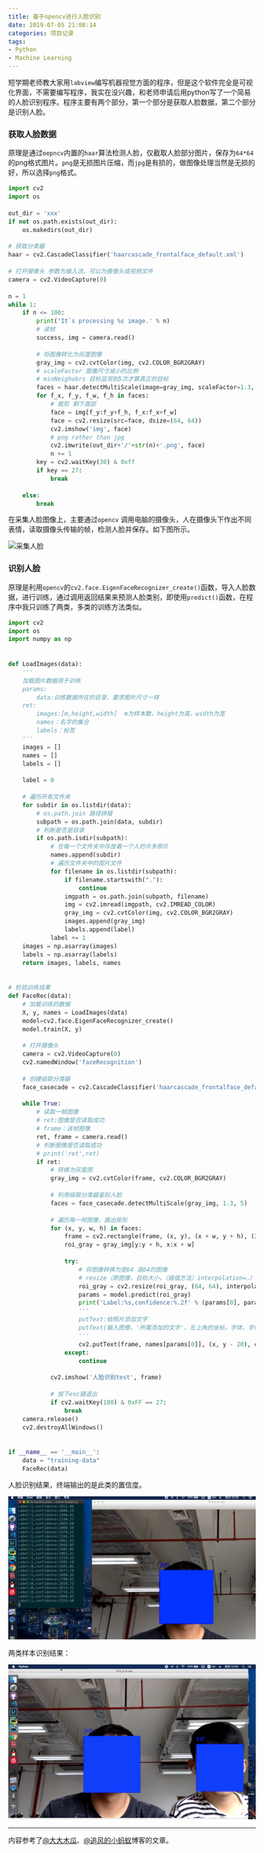 ```yaml
---
title: 基于opencv进行人脸识别
date: 2019-07-05 21:08:14
categories: 项目记录
tags: 
- Python
- Machine Learning
---
```


短学期老师教大家用`labview`编写机器视觉方面的程序，但是这个软件完全是可视化界面，不需要编写程序，我实在没兴趣，和老师申请后用python写了一个简易的人脸识别程序。程序主要有两个部分，第一个部分是获取人脸数据，第二个部分是识别人脸。

### 获取人脸数据

原理是通过`oepncv`内置的`haar`算法检测人脸，仅截取人脸部分图片，保存为`64*64`的png格式图片。`png`是无损图片压缩，而`jpg`是有损的，做图像处理当然是无损的好，所以选择`png`格式。

```python
import cv2
import os

out_dir = 'xxx'
if not os.path.exists(out_dir):
    os.makedirs(out_dir)

# 获取分类器
haar = cv2.CascadeClassifier('haarcascade_frontalface_default.xml')

# 打开摄像头 参数为输入流，可以为摄像头或视频文件
camera = cv2.VideoCapture(0)

n = 1
while 1:
    if n <= 100:
        print('It`s processing %s image.' % n)
        # 读帧
        success, img = camera.read()

        # 将图像转化为灰度图像
        gray_img = cv2.cvtColor(img, cv2.COLOR_BGR2GRAY)
        # scaleFactor 图像尺寸减小的比例
        # minNeighobrs 目标监测到5次才算真正的目标
        faces = haar.detectMultiScale(image=gray_img, scaleFactor=1.3, minNeighbors=5)
        for f_x, f_y, f_w, f_h in faces:
            # 裁剪 剩下面部
            face = img[f_y:f_y+f_h, f_x:f_x+f_w]
            face = cv2.resize(src=face, dsize=(64, 64))
            cv2.imshow('img', face)
            # png rather than jpg
            cv2.imwrite(out_dir+'/'+str(n)+'.png', face)
            n += 1
        key = cv2.waitKey(30) & 0xff
        if key == 27:
            break

    else:
        break
```

在采集人脸图像上，主要通过`opencv` 调用电脑的摄像头，人在摄像头下作出不同表情，读取摄像头传输的帧，检测人脸并保存。如下图所示。

![采集人脸](https://raw.githubusercontent.com/februarysea/picbed/master/%E4%BA%BA%E8%84%B8%E8%AF%86%E5%88%AB2.png)

### 识别人脸

原理是利用`opencv`的`cv2.face.EigenFaceRecognizer_create()`函数，导入人脸数据，进行训练，通过调用返回结果来预测人脸类别，即使用`predict()`函数，在程序中我只训练了两类，多类的训练方法类似。

```python
import cv2
import os
import numpy as np


def LoadImages(data):
    '''
    加载图片数据用于训练
    params:
        data:训练数据所在的目录，要求图片尺寸一样
    ret:
        images:[m,height,width]  m为样本数，height为高，width为宽
        names：名字的集合
        labels：标签
    '''
    images = []
    names = []
    labels = []

    label = 0

    # 遍历所有文件夹
    for subdir in os.listdir(data):
        # os.path.join 路径拼接
        subpath = os.path.join(data, subdir)
        # 判断是否是目录
        if os.path.isdir(subpath):
            # 在每一个文件夹中存放着一个人的许多照片
            names.append(subdir)
            # 遍历文件夹中的图片文件
            for filename in os.listdir(subpath):
                if filename.startswith("."):
                    continue
                imgpath = os.path.join(subpath, filename)
                img = cv2.imread(imgpath, cv2.IMREAD_COLOR)
                gray_img = cv2.cvtColor(img, cv2.COLOR_BGR2GRAY)
                images.append(gray_img)
                labels.append(label)
            label += 1
    images = np.asarray(images)
    labels = np.asarray(labels)
    return images, labels, names


# 检验训练结果
def FaceRec(data):
    # 加载训练的数据
    X, y, names = LoadImages(data)
    model=cv2.face.EigenFaceRecognizer_create()
    model.train(X, y)

    # 打开摄像头
    camera = cv2.VideoCapture(0)
    cv2.namedWindow('faceRecognition')

    # 创建级联分类器
    face_casecade = cv2.CascadeClassifier('haarcascade_frontalface_default.xml')

    while True:
        # 读取一帧图像
        # ret:图像是否读取成功
        # frame：该帧图像
        ret, frame = camera.read()
        # 判断图像是否读取成功
        # print('ret',ret)
        if ret:
            # 转换为灰度图
            gray_img = cv2.cvtColor(frame, cv2.COLOR_BGR2GRAY)

            # 利用级联分类器鉴别人脸
            faces = face_casecade.detectMultiScale(gray_img, 1.3, 5)

            # 遍历每一帧图像，画出矩形
            for (x, y, w, h) in faces:
                frame = cv2.rectangle(frame, (x, y), (x + w, y + h), (255, 0, 0), 2)  # 蓝色
                roi_gray = gray_img[y:y + h, x:x + w]

                try:
                    # 将图像转换为宽64 高64的图像
                    # resize（原图像，目标大小，（插值方法）interpolation=，）
                    roi_gray = cv2.resize(roi_gray, (64, 64), interpolation=cv2.INTER_LINEAR)
                    params = model.predict(roi_gray)
                    print('Label:%s,confidence:%.2f' % (params[0], params[1]))
                    '''
                    putText:给照片添加文字
                    putText(输入图像，'所需添加的文字'，左上角的坐标，字体，字体大小，颜色，字体粗细)
                    '''
                    cv2.putText(frame, names[params[0]], (x, y - 20), cv2.FONT_HERSHEY_SIMPLEX, 1, 255, 2)
                except:
                    continue

            cv2.imshow('人脸识别test', frame)

            # 按下esc键退出
            if cv2.waitKey(100) & 0xFF == 27:
                break
    camera.release()
    cv2.destroyAllWindows()


if __name__ == '__main__':
    data = "training-data"
    FaceRec(data)
```

人脸识别结果，终端输出的是此类的置信度。

![人脸识别结果](https://raw.githubusercontent.com/februarysea/picbed/master/%E4%BA%BA%E8%84%B8%E8%AF%86%E5%88%AB1.png)

两类样本识别结果：

![两类样本识别结果 ](https://raw.githubusercontent.com/februarysea/picbed/master/%E4%BA%BA%E8%84%B8%E8%AF%86%E5%88%AB3.png)

------

内容参考了[@大大木瓜](https://www.cnblogs.com/do-hardworking/p/9867708.html)、[@追风的小蚂蚁](https://www.cnblogs.com/zhuifeng-mayi/p/9171383.html)博客的文章。